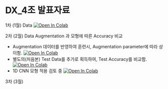 # DX_4조 발표자료
1차 (1월) Data [![Open In Colab](https://colab.research.google.com/assets/colab-badge.svg)](https://github.com/caplove/DX_team_4_repo/blob/main/DX_kickoff.ipynb)

2차 (2월) Data Augmentation 과 모형에 따른 Accuracy 비교         


* Augmentation 데이터를 반영하여 훈련시, Augmentation parameter에 따라 상이함.
 [![Open In Colab](https://colab.research.google.com/assets/colab-badge.svg)](https://github.com/caplove/DX_team_4_repo/blob/main/Team_4_Augment_DNN.ipynb)
* 별도의(처음본) Test Data를 추가로 획득하여, Test Accuracy를 비교함. [![Open In Colab](https://colab.research.google.com/assets/colab-badge.svg)](https://github.com/caplove/DX_team_4_repo/blob/main/Team_4_Augment_DNN_simple.ipynb)
* 1D CNN 모형 적용 검토 중 [![Open In Colab](https://colab.research.google.com/assets/colab-badge.svg)](https://github.com/caplove/DX_team_4_repo/blob/main/Team_4_Augment_CNN_GRU.ipynb)

3차 (3월)





